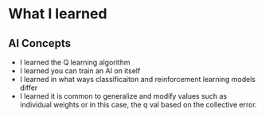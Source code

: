 # What I learned

## AI Concepts
- I learned the Q learning algorithm
- I learned you can train an AI on itself
- I learned in what ways classificaiton and reinforcement learning models differ
- I learned it is common to generalize and modify values such as individual weights or in this case, the q val based on the collective error.  
